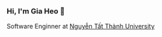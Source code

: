 ### Hi, I'm Gia Heo 👋
Software Enginner at <a href="http://cntt.ntt.edu.vn rel=nofollow/">Nguyễn Tất Thành University</a>
<!--
**giahe0/giahe0** is a ✨ _special_ ✨ repository because its `README.md` (this file) appears on your GitHub profile.

Here are some ideas to get you started:

- 🔭 I’m currently working on ...
- 🌱 I’m currently learning ...
- 👯 I’m looking to collaborate on ...
- 🤔 I’m looking for help with ...
- 💬 Ask me about ...
- 📫 How to reach me: ...
- 😄 Pronouns: ...
- ⚡ Fun fact: ...
-->
